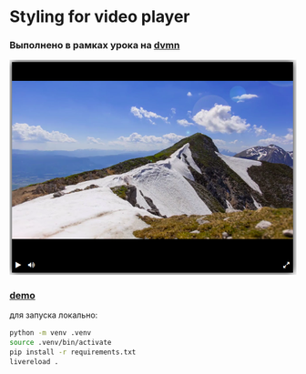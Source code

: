 # Styling for video player 

### Выполнено в рамках урока на [dvmn](https://dvmn.org/)

![Screenshot](images/screen.png)

### [demo](https://bfc0.github.io/video_player/)

для запуска локально:

```bash
python -m venv .venv
source .venv/bin/activate
pip install -r requirements.txt
livereload .
```
